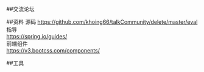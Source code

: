 ##交流论坛 

##资料
源码
https://github.com/khoing66/talkCommunity/delete/master/eval<br>
指导<br>
https://spring.io/guides/ <br>
前端组件<br>
https://v3.bootcss.com/components/

##工具
